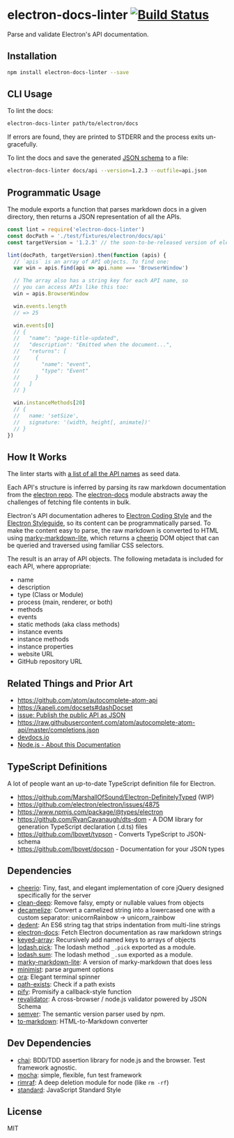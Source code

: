 # electron-docs-linter [![Build Status](https://travis-ci.org/electron/electron-docs-linter.svg?branch=master)](https://travis-ci.org/electron/electron-docs-linter)

Parse and validate Electron's API documentation.

## Installation

```sh
npm install electron-docs-linter --save
```

## CLI Usage

To lint the docs:

```sh
electron-docs-linter path/to/electron/docs
```

If errors are found, they are printed to STDERR and the process
exits un-gracefully.

To lint the docs and save the generated [JSON schema](http://electronjs.org/blog/2016/09/27/api-docs-json-schema) to a file:

```sh
electron-docs-linter docs/api --version=1.2.3 --outfile=api.json
```

## Programmatic Usage

The module exports a function that parses markdown docs in a given directory,
then returns a JSON representation of all the APIs.

```js
const lint = require('electron-docs-linter')
const docPath = './test/fixtures/electron/docs/api'
const targetVersion = '1.2.3' // the soon-to-be-released version of electron

lint(docPath, targetVersion).then(function (apis) {
  // `apis` is an array of API objects. To find one:
  var win = apis.find(api => api.name === 'BrowserWindow')

  // The array also has a string key for each API name, so
  // you can access APIs like this too:
  win = apis.BrowserWindow

  win.events.length
  // => 25

  win.events[0]
  // {
  //   "name": "page-title-updated",
  //   "description": "Emitted when the document...",
  //   "returns": [
  //     {
  //       "name": "event",
  //       "type": "Event"
  //     }
  //   ]
  // }

  win.instanceMethods[20]
  // {
  //   name: 'setSize',
  //   signature: '(width, height[, animate])'
  // }
})
```

## How It Works

The linter starts with [a list of all the API names](/lib/seeds.js) as seed data.

Each API's structure is inferred by parsing its raw markdown documentation from
the [electron repo](https://github.com/electron/electron/tree/master/docs/api).
The [electron-docs](https://github.com/zeke/electron-docs) module abstracts away
the challenges of fetching file contents in bulk.

Electron's API documentation adheres to
[Electron Coding Style](https://github.com/electron/electron/blob/master/docs/development/coding-style.md#naming-things)
and the
[Electron Styleguide](https://github.com/electron/electron/blob/master/docs/styleguide.md),
so its content can be programmatically parsed. To make the content easy to parse,
the raw markdown is converted to HTML using
[marky-markdown-lite](https://ghub.io/marky-markdown-lite),
which returns a [cheerio](https://ghub.io/cheerio) DOM object that can be queried
and traversed using familiar CSS selectors.

The result is an array of API objects. The following
metadata is included for each API, where appropriate:

- name
- description
- type (Class or Module)
- process (main, renderer, or both)
- methods
- events
- static methods (aka class methods)
- instance events
- instance methods
- instance properties
- website URL
- GitHub repository URL

## Related Things and Prior Art

- https://github.com/atom/autocomplete-atom-api
- https://kapeli.com/docsets#dashDocset
- [issue: Publish the public API as JSON](https://github.com/electron/electron/issues/3375)
- https://raw.githubusercontent.com/atom/autocomplete-atom-api/master/completions.json
- [devdocs.io](http://devdocs.io/)
- [Node.js - About this Documentation](https://nodejs.org/dist/latest-v6.x/docs/api/documentation.html)

## TypeScript Definitions

A lot of people want an up-to-date TypeScript definition file for Electron.

- https://github.com/MarshallOfSound/Electron-DefinitelyTyped (WIP)
- https://github.com/electron/electron/issues/4875
- https://www.npmjs.com/package/@types/electron
- https://github.com/RyanCavanaugh/dts-dom - A DOM library for generation TypeScript declaration (.d.ts) files
- https://github.com/lbovet/typson - Converts TypeScript to JSON-schema
- https://github.com/lbovet/docson - Documentation for your JSON types

## Dependencies

- [cheerio](https://github.com/cheeriojs/cheerio): Tiny, fast, and elegant implementation of core jQuery designed specifically for the server
- [clean-deep](https://github.com/seegno/clean-deep): Remove falsy, empty or nullable values from objects
- [decamelize](https://github.com/sindresorhus/decamelize): Convert a camelized string into a lowercased one with a custom separator: unicornRainbow → unicorn_rainbow
- [dedent](https://github.com/dmnd/dedent): An ES6 string tag that strips indentation from multi-line strings
- [electron-docs](https://github.com/zeke/electron-docs): Fetch Electron documentation as raw markdown strings
- [keyed-array](https://github.com/zeke/keyed-array): Recursively add named keys to arrays of objects
- [lodash.pick](https://github.com/lodash/lodash): The lodash method `_.pick` exported as a module.
- [lodash.sum](https://github.com/lodash/lodash): The lodash method `_.sum` exported as a module.
- [marky-markdown-lite](https://github.com/zeke/marky-markdown-lite): A version of marky-markdown that does less
- [minimist](https://github.com/substack/minimist): parse argument options
- [ora](https://github.com/sindresorhus/ora): Elegant terminal spinner
- [path-exists](https://github.com/sindresorhus/path-exists): Check if a path exists
- [pify](https://github.com/sindresorhus/pify): Promisify a callback-style function
- [revalidator](https://github.com/flatiron/revalidator): A cross-browser / node.js validator powered by JSON Schema
- [semver](https://github.com/npm/node-semver): The semantic version parser used by npm.
- [to-markdown](https://github.com/domchristie/to-markdown): HTML-to-Markdown converter

## Dev Dependencies

- [chai](https://github.com/chaijs/chai): BDD/TDD assertion library for node.js and the browser. Test framework agnostic.
- [mocha](https://github.com/mochajs/mocha): simple, flexible, fun test framework
- [rimraf](https://github.com/isaacs/rimraf): A deep deletion module for node (like `rm -rf`)
- [standard](https://github.com/feross/standard): JavaScript Standard Style

## License

MIT
